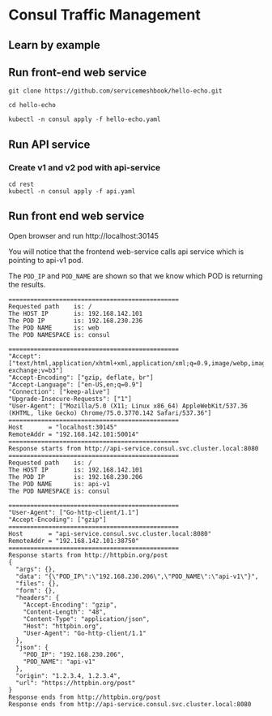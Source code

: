 # Consul Traffic Management

## Learn by example

## Run front-end web service

```
git clone https://github.com/servicemeshbook/hello-echo.git

cd hello-echo

kubectl -n consul apply -f hello-echo.yaml
```

## Run API service

### Create v1 and v2 pod with api-service

```
cd rest
kubectl -n consul apply -f api.yaml
```

## Run front end web service

Open browser and run http://localhost:30145

You will notice that the frontend web-service calls api service which is pointing to api-v1 pod.

The `POD_IP` and `POD_NAME` are shown so that we know which POD is returning the results.

```
===============================================
Requested path    is: /
The HOST IP       is: 192.168.142.101
The POD IP        is: 192.168.230.236
The POD NAME      is: web
The POD NAMESPACE is: consul

===============================================
"Accept": ["text/html,application/xhtml+xml,application/xml;q=0.9,image/webp,image/apng,*/*;q=0.8,application/signed-exchange;v=b3"]
"Accept-Encoding": ["gzip, deflate, br"]
"Accept-Language": ["en-US,en;q=0.9"]
"Connection": ["keep-alive"]
"Upgrade-Insecure-Requests": ["1"]
"User-Agent": ["Mozilla/5.0 (X11; Linux x86_64) AppleWebKit/537.36 (KHTML, like Gecko) Chrome/75.0.3770.142 Safari/537.36"]
===============================================
Host       = "localhost:30145"
RemoteAddr = "192.168.142.101:50014"
===============================================
Response starts from http://api-service.consul.svc.cluster.local:8080
===============================================
Requested path    is: /
The HOST IP       is: 192.168.142.101
The POD IP        is: 192.168.230.206
The POD NAME      is: api-v1
The POD NAMESPACE is: consul

===============================================
"User-Agent": ["Go-http-client/1.1"]
"Accept-Encoding": ["gzip"]
===============================================
Host       = "api-service.consul.svc.cluster.local:8080"
RemoteAddr = "192.168.142.101:38750"
===============================================
Response starts from http://httpbin.org/post
{
  "args": {}, 
  "data": "{\"POD_IP\":\"192.168.230.206\",\"POD_NAME\":\"api-v1\"}", 
  "files": {}, 
  "form": {}, 
  "headers": {
    "Accept-Encoding": "gzip", 
    "Content-Length": "48", 
    "Content-Type": "application/json", 
    "Host": "httpbin.org", 
    "User-Agent": "Go-http-client/1.1"
  }, 
  "json": {
    "POD_IP": "192.168.230.206", 
    "POD_NAME": "api-v1"
  }, 
  "origin": "1.2.3.4, 1.2.3.4", 
  "url": "https://httpbin.org/post"
}
Response ends from http://httpbin.org/post
Response ends from http://api-service.consul.svc.cluster.local:8080
```
